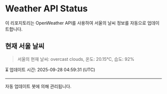 
# Weather API Status

이 리포지토리는 OpenWeather API를 사용하여 서울의 날씨 정보를 자동으로 업데이트합니다.

## 현재 서울 날씨
> 서울의 현재 날씨: overcast clouds, 온도: 20.15°C, 습도: 92%

⏳ 업데이트 시간: 2025-09-28 04:59:31 (UTC)

---
자동 업데이트 봇에 의해 관리됩니다.

